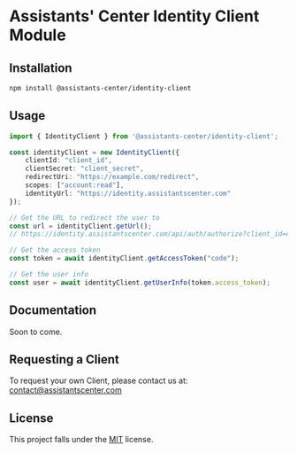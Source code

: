 # Assistants' Center Identity Client Module

## Installation

```bash
npm install @assistants-center/identity-client
```

## Usage

```typescript
import { IdentityClient } from '@assistants-center/identity-client';

const identityClient = new IdentityClient({
    clientId: "client_id",
    clientSecret: "client_secret",
    redirectUri: "https://example.com/redirect",
    scopes: ["account:read"],
    identityUrl: "https://identity.assistantscenter.com"
});

// Get the URL to redirect the user to
const url = identityClient.getUrl();
// https://identity.assistantscenter.com/api/auth/authorize?client_id=client_id&redirect_uri=https://example.com/redirect&scope=admin%20account%3Aread

// Get the access token
const token = await identityClient.getAccessToken("code");

// Get the user info
const user = await identityClient.getUserInfo(token.access_token);
```

## Documentation

Soon to come.

## Requesting a Client

To request your own Client, please contact us at: [contact@assistantscenter.com](mailto:contact@assistantscenter.com)

## License

This project falls under the [MIT](https://choosealicense.com/licenses/mit/) license.
